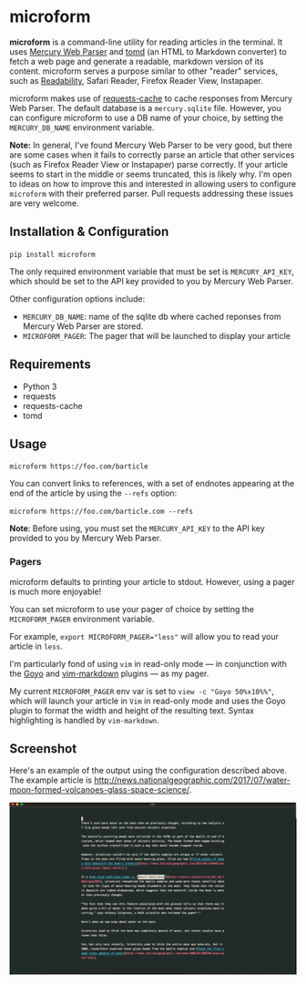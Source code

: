 # microform

**microform** is a command-line utility for reading articles in the terminal. It uses [Mercury Web Parser](https://mercury.postlight.com/web-parser/) and [tomd](https://github.com/gaojiuli/tomd) (an HTML to Markdown converter) to fetch a web page and generate a readable, markdown version of its content. microform serves a purpose similar to other "reader" services, such as [Readability](https://en.wikipedia.org/wiki/Readability_(service)), Safari Reader, Firefox Reader View, Instapaper.

microform makes use of [requests-cache](https://github.com/reclosedev/requests-cache) to cache responses from Mercury Web Parser. The default database is a `mercury.sqlite` file. However, you can configure microform to use a DB name of your choice, by setting the `MERCURY_DB_NAME` environment variable.

**Note:** 
In general, I've found Mercury Web Parser to be very good, but there are some cases when it fails to correctly parse an article that other services (such as Firefox Reader View or Instapaper) parse correctly. If your article seems to start in the middle or seems truncated, this is likely why. I'm open to ideas on how to improve this and interested in allowing users to configure `microform` with their preferred parser. Pull requests addressing these issues are very welcome.

## Installation & Configuration

`pip install microform`

The only required environment variable that must be set is `MERCURY_API_KEY`, which should be set to the API key provided to you by Mercury Web Parser.

Other configuration options include:

- `MERCURY_DB_NAME`: name of the sqlite db where cached reponses from Mercury Web Parser are stored.
- `MICROFORM_PAGER`: The pager that will be launched to display your article

## Requirements

- Python 3
- requests
- requests-cache
- tomd

## Usage
`microform https://foo.com/barticle`

You can convert links to references, with a set of endnotes appearing at the end of the article by using the `--refs` option:

`microform https://foo.com/barticle.com --refs`

**Note**: Before using, you must set the `MERCURY_API_KEY` to the API key provided to you by Mercury Web Parser.

### Pagers

microform defaults to printing your article to stdout. However, using a pager is much more enjoyable!

You can set microform to use your pager of choice by setting the `MICROFORM_PAGER` environment variable.

For example, `export MICROFORM_PAGER="less"` will allow you to read your article in `less`.

I'm particularly fond of using `vim` in read-only mode — in conjunction with the [Goyo](https://github.com/junegunn/goyo.vim) and [vim-markdown](https://github.com/plasticboy/vim-markdown) plugins — as my pager.

My current `MICROFORM_PAGER` env var is set to `view -c "Goyo 50%x10%%"`, which will launch your article in `Vim` in read-only mode and uses the Goyo plugin to format the width and height of the resulting text. Syntax highlighting is handled by `vim-markdown`.


## Screenshot

Here's an example of the output using the configuration described above. The example article is http://news.nationalgeographic.com/2017/07/water-moon-formed-volcanoes-glass-space-science/.

![screenshot](screenshot_example.png)
